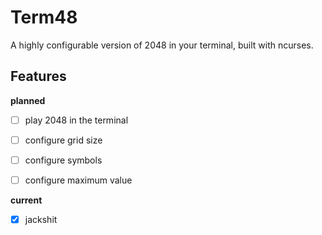 # Term48

A highly configurable version of 2048 in your terminal, built with ncurses.

## Features

**planned**

- [ ] play 2048 in the terminal

- [ ] configure grid size

- [ ] configure symbols

- [ ] configure maximum value

**current**

- [x] jackshit